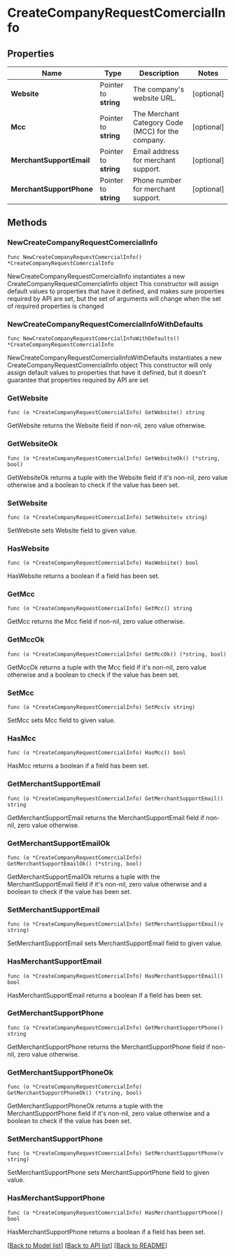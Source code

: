 # CreateCompanyRequestComercialInfo

## Properties

Name | Type | Description | Notes
------------ | ------------- | ------------- | -------------
**Website** | Pointer to **string** | The company&#39;s website URL. | [optional] 
**Mcc** | Pointer to **string** | The Merchant Category Code (MCC) for the company. | [optional] 
**MerchantSupportEmail** | Pointer to **string** | Email address for merchant support. | [optional] 
**MerchantSupportPhone** | Pointer to **string** | Phone number for merchant support. | [optional] 

## Methods

### NewCreateCompanyRequestComercialInfo

`func NewCreateCompanyRequestComercialInfo() *CreateCompanyRequestComercialInfo`

NewCreateCompanyRequestComercialInfo instantiates a new CreateCompanyRequestComercialInfo object
This constructor will assign default values to properties that have it defined,
and makes sure properties required by API are set, but the set of arguments
will change when the set of required properties is changed

### NewCreateCompanyRequestComercialInfoWithDefaults

`func NewCreateCompanyRequestComercialInfoWithDefaults() *CreateCompanyRequestComercialInfo`

NewCreateCompanyRequestComercialInfoWithDefaults instantiates a new CreateCompanyRequestComercialInfo object
This constructor will only assign default values to properties that have it defined,
but it doesn't guarantee that properties required by API are set

### GetWebsite

`func (o *CreateCompanyRequestComercialInfo) GetWebsite() string`

GetWebsite returns the Website field if non-nil, zero value otherwise.

### GetWebsiteOk

`func (o *CreateCompanyRequestComercialInfo) GetWebsiteOk() (*string, bool)`

GetWebsiteOk returns a tuple with the Website field if it's non-nil, zero value otherwise
and a boolean to check if the value has been set.

### SetWebsite

`func (o *CreateCompanyRequestComercialInfo) SetWebsite(v string)`

SetWebsite sets Website field to given value.

### HasWebsite

`func (o *CreateCompanyRequestComercialInfo) HasWebsite() bool`

HasWebsite returns a boolean if a field has been set.

### GetMcc

`func (o *CreateCompanyRequestComercialInfo) GetMcc() string`

GetMcc returns the Mcc field if non-nil, zero value otherwise.

### GetMccOk

`func (o *CreateCompanyRequestComercialInfo) GetMccOk() (*string, bool)`

GetMccOk returns a tuple with the Mcc field if it's non-nil, zero value otherwise
and a boolean to check if the value has been set.

### SetMcc

`func (o *CreateCompanyRequestComercialInfo) SetMcc(v string)`

SetMcc sets Mcc field to given value.

### HasMcc

`func (o *CreateCompanyRequestComercialInfo) HasMcc() bool`

HasMcc returns a boolean if a field has been set.

### GetMerchantSupportEmail

`func (o *CreateCompanyRequestComercialInfo) GetMerchantSupportEmail() string`

GetMerchantSupportEmail returns the MerchantSupportEmail field if non-nil, zero value otherwise.

### GetMerchantSupportEmailOk

`func (o *CreateCompanyRequestComercialInfo) GetMerchantSupportEmailOk() (*string, bool)`

GetMerchantSupportEmailOk returns a tuple with the MerchantSupportEmail field if it's non-nil, zero value otherwise
and a boolean to check if the value has been set.

### SetMerchantSupportEmail

`func (o *CreateCompanyRequestComercialInfo) SetMerchantSupportEmail(v string)`

SetMerchantSupportEmail sets MerchantSupportEmail field to given value.

### HasMerchantSupportEmail

`func (o *CreateCompanyRequestComercialInfo) HasMerchantSupportEmail() bool`

HasMerchantSupportEmail returns a boolean if a field has been set.

### GetMerchantSupportPhone

`func (o *CreateCompanyRequestComercialInfo) GetMerchantSupportPhone() string`

GetMerchantSupportPhone returns the MerchantSupportPhone field if non-nil, zero value otherwise.

### GetMerchantSupportPhoneOk

`func (o *CreateCompanyRequestComercialInfo) GetMerchantSupportPhoneOk() (*string, bool)`

GetMerchantSupportPhoneOk returns a tuple with the MerchantSupportPhone field if it's non-nil, zero value otherwise
and a boolean to check if the value has been set.

### SetMerchantSupportPhone

`func (o *CreateCompanyRequestComercialInfo) SetMerchantSupportPhone(v string)`

SetMerchantSupportPhone sets MerchantSupportPhone field to given value.

### HasMerchantSupportPhone

`func (o *CreateCompanyRequestComercialInfo) HasMerchantSupportPhone() bool`

HasMerchantSupportPhone returns a boolean if a field has been set.


[[Back to Model list]](../README.md#documentation-for-models) [[Back to API list]](../README.md#documentation-for-api-endpoints) [[Back to README]](../README.md)


